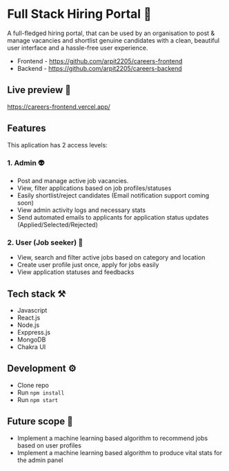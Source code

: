 # Full Stack Hiring Portal 🚀
A full-fledged hiring portal, that can be used by an organisation to post & manage vacancies and shortlist genuine candidates with a clean, beautiful user interface and a hassle-free user experience.

- Frontend - https://github.com/arpit2205/careers-frontend
- Backend - https://github.com/arpit2205/careers-backend

## Live preview 👀
https://careers-frontend.vercel.app/

## Features 
This aplication has 2 access levels: 

### 1. Admin 👽
  - Post and manage active job vacancies.
  - View, filter applications based on job profiles/statuses
  - Easily shortlist/reject candidates (Email notification support coming soon)
  - View admin activity logs and necessary stats
  - Send automated emails to applicants for application status updates (Applied/Selected/Rejected)
  
### 2. User (Job seeker) 👶
  - View, search and filter active jobs based on category and location
  - Create user profile just once, apply for jobs easily
  - View application statuses and feedbacks
  
## Tech stack ⚒️
- Javascript
- React.js
- Node.js
- Exppress.js
- MongoDB
- Chakra UI

## Development ⚙️
- Clone repo
- Run ```npm install```
- Run ```npm start```

## Future scope 🔮
- Implement a machine learning based algorithm to recommend jobs based on user profiles
- Implement a machine learning based algorithm to produce vital stats for the admin panel
  


